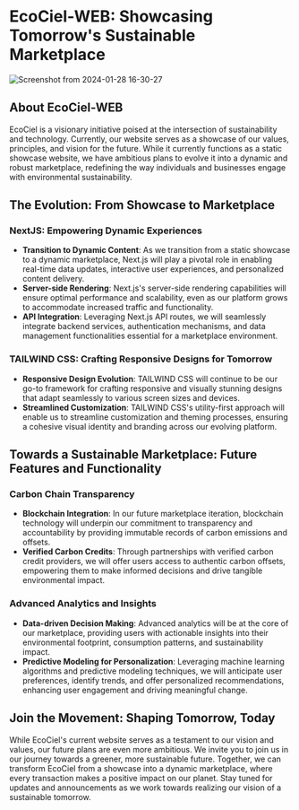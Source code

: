 # EcoCiel-WEB: Showcasing Tomorrow's Sustainable Marketplace


![Screenshot from 2024-01-28 16-30-27](https://github.com/EcoCielTech/ecociel-web/assets/64556649/194baa09-dfd3-4c59-a272-4d9768c048ab)

## About EcoCiel-WEB

EcoCiel is a visionary initiative poised at the intersection of sustainability and technology. Currently, our website serves as a showcase of our values, principles, and vision for the future. While it currently functions as a static showcase website, we have ambitious plans to evolve it into a dynamic and robust marketplace, redefining the way individuals and businesses engage with environmental sustainability.

## The Evolution: From Showcase to Marketplace

### NextJS: Empowering Dynamic Experiences

- **Transition to Dynamic Content**: As we transition from a static showcase to a dynamic marketplace, Next.js will play a pivotal role in enabling real-time data updates, interactive user experiences, and personalized content delivery.
- **Server-side Rendering**: Next.js's server-side rendering capabilities will ensure optimal performance and scalability, even as our platform grows to accommodate increased traffic and functionality.
- **API Integration**: Leveraging Next.js API routes, we will seamlessly integrate backend services, authentication mechanisms, and data management functionalities essential for a marketplace environment.

### TAILWIND CSS: Crafting Responsive Designs for Tomorrow

- **Responsive Design Evolution**: TAILWIND CSS will continue to be our go-to framework for crafting responsive and visually stunning designs that adapt seamlessly to various screen sizes and devices.
- **Streamlined Customization**: TAILWIND CSS's utility-first approach will enable us to streamline customization and theming processes, ensuring a cohesive visual identity and branding across our evolving platform.

## Towards a Sustainable Marketplace: Future Features and Functionality

### Carbon Chain Transparency

- **Blockchain Integration**: In our future marketplace iteration, blockchain technology will underpin our commitment to transparency and accountability by providing immutable records of carbon emissions and offsets.
- **Verified Carbon Credits**: Through partnerships with verified carbon credit providers, we will offer users access to authentic carbon offsets, empowering them to make informed decisions and drive tangible environmental impact.

### Advanced Analytics and Insights

- **Data-driven Decision Making**: Advanced analytics will be at the core of our marketplace, providing users with actionable insights into their environmental footprint, consumption patterns, and sustainability impact.
- **Predictive Modeling for Personalization**: Leveraging machine learning algorithms and predictive modeling techniques, we will anticipate user preferences, identify trends, and offer personalized recommendations, enhancing user engagement and driving meaningful change.

## Join the Movement: Shaping Tomorrow, Today

While EcoCiel's current website serves as a testament to our vision and values, our future plans are even more ambitious. We invite you to join us in our journey towards a greener, more sustainable future. Together, we can transform EcoCiel from a showcase into a dynamic marketplace, where every transaction makes a positive impact on our planet. Stay tuned for updates and announcements as we work towards realizing our vision of a sustainable tomorrow.
